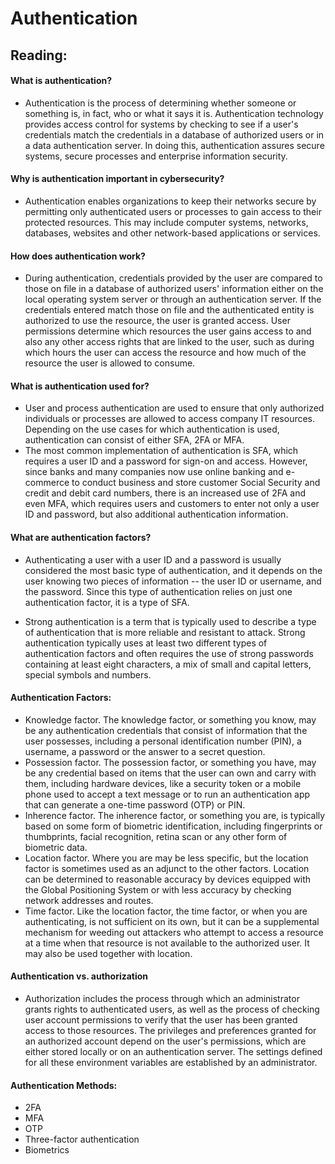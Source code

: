 # Authentication

## Reading:
#### What is authentication?
- Authentication is the process of determining whether someone or something is, in fact, who or what it says it is. Authentication technology provides access control for systems by checking to see if a user's credentials match the credentials in a database of authorized users or in a data authentication server. In doing this, authentication assures secure systems, secure processes and enterprise information security.

#### Why is authentication important in cybersecurity?
- Authentication enables organizations to keep their networks secure by permitting only authenticated users or processes to gain access to their protected resources. This may include computer systems, networks, databases, websites and other network-based applications or services.

#### How does authentication work?
- During authentication, credentials provided by the user are compared to those on file in a database of authorized users' information either on the local operating system server or through an authentication server. If the credentials entered match those on file and the authenticated entity is authorized to use the resource, the user is granted access. User permissions determine which resources the user gains access to and also any other access rights that are linked to the user, such as during which hours the user can access the resource and how much of the resource the user is allowed to consume.

#### What is authentication used for?
- User and process authentication are used to ensure that only authorized individuals or processes are allowed to access company IT resources. Depending on the use cases for which authentication is used, authentication can consist of either SFA, 2FA or MFA.
- The most common implementation of authentication is SFA, which requires a user ID and a password for sign-on and access. However, since banks and many companies now use online banking and e-commerce to conduct business and store customer Social Security and credit and debit card numbers, there is an increased use of 2FA and even MFA, which requires users and customers to enter not only a user ID and password, but also additional authentication information.

#### What are authentication factors?
- Authenticating a user with a user ID and a password is usually considered the most basic type of authentication, and it depends on the user knowing two pieces of information -- the user ID or username, and the password. Since this type of authentication relies on just one authentication factor, it is a type of SFA.

- Strong authentication is a term that is typically used to describe a type of authentication that is more reliable and resistant to attack. Strong authentication typically uses at least two different types of authentication factors and often requires the use of strong passwords containing at least eight characters, a mix of small and capital letters, special symbols and numbers.

#### Authentication Factors:
- Knowledge factor. The knowledge factor, or something you know, may be any authentication credentials that consist of information that the user possesses, including a personal identification number (PIN), a username, a password or the answer to a secret question.
- Possession factor. The possession factor, or something you have, may be any credential based on items that the user can own and carry with them, including hardware devices, like a security token or a mobile phone used to accept a text message or to run an authentication app that can generate a one-time password (OTP) or PIN.
- Inherence factor. The inherence factor, or something you are, is typically based on some form of biometric identification, including fingerprints or thumbprints, facial recognition, retina scan or any other form of biometric data.
- Location factor. Where you are may be less specific, but the location factor is sometimes used as an adjunct to the other factors. Location can be determined to reasonable accuracy by devices equipped with the Global Positioning System or with less accuracy by checking network addresses and routes.
- Time factor. Like the location factor, the time factor, or when you are authenticating, is not sufficient on its own, but it can be a supplemental mechanism for weeding out attackers who attempt to access a resource at a time when that resource is not available to the authorized user. It may also be used together with location.

#### Authentication vs. authorization
- Authorization includes the process through which an administrator grants rights to authenticated users, as well as the process of checking user account permissions to verify that the user has been granted access to those resources. The privileges and preferences granted for an authorized account depend on the user's permissions, which are either stored locally or on an authentication server. The settings defined for all these environment variables are established by an administrator.

#### Authentication Methods:
- 2FA
- MFA
- OTP
- Three-factor authentication
- Biometrics


